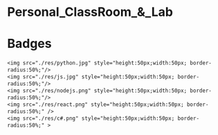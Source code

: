 # Personal_ClassRoom_&_Lab


# Badges
    <img src="./res/python.jpg" style="height:50px;width:50px; border-radius:50%;"/>
    <img src="./res/js.jpg" style="height:50px;width:50px; border-radius:50%;"/>
    <img src="./res/nodejs.png" style="height:50px;width:50px; border-radius:50%;"/>
    <img src="./res/react.png" style="height:50px;width:50px; border-radius:50%;" />
    <img src="./res/c#.png" style="height:50px;width:50px; border-radius:50%;" >
